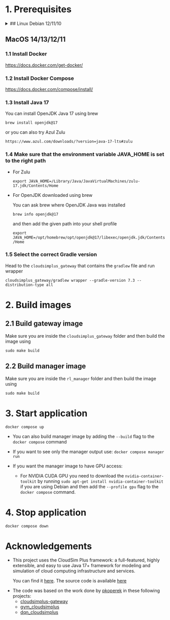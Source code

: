 # 1. Prerequisites

<details><summary>## Linux Debian 12/11/10</summary>
### 1.1 Install Docker
https://docs.docker.com/get-docker/

### 1.2 Install Docker Compose
https://docs.docker.com/compose/install/

### 1.3 Install Java 17 or Java 21

You can install OpenJDK Java 17 or 21 JDK and JRE

`sudo apt-get install openjdk-17-jdk openjdk-17-jre`

For Java 21, replace 17 with 21 in the baove command.

### 1.4 Make sure that the environment variable JAVA_HOME is set to the right path

`export JAVA_HOME=/usr/lib/jvm/java-17-openjdk`

### 1.5 Select the correct Gradle version

Head to the `cloudsimplus_gateway` that contains the `gradlew` file and run wrapper

`cloudsimplus_gateway/gradlew wrapper --gradle-version 7.3 --distribution-type all`

</details>

## MacOS 14/13/12/11
### 1.1 Install Docker
https://docs.docker.com/get-docker/

### 1.2 Install Docker Compose
https://docs.docker.com/compose/install/

### 1.3 Install Java 17
You can install OpenJDK Java 17 using brew

`brew install openjdk@17`

or you can also try Azul Zulu

`https://www.azul.com/downloads/?version=java-17-lts#zulu`

### 1.4 Make sure that the environment variable JAVA_HOME is set to the right path
- For Zulu

    `export JAVA_HOME=/Library/Java/JavaVirtualMachines/zulu-17.jdk/Contents/Home`

- For OpenJDK downloaded using brew

  You can ask brew where OpenJDK Java was installed

  `brew info openjdk@17`

  and then add the given path into your shell profile
  
  `export JAVA_HOME=/opt/homebrew/opt/openjdk@17/libexec/openjdk.jdk/Contents/Home`

### 1.5 Select the correct Gradle version

Head to the `cloudsimplus_gateway` that contains the `gradlew` file and run wrapper

`cloudsimplus_gateway/gradlew wrapper --gradle-version 7.3 --distribution-type all`

# 2. Build images

## 2.1 Build gateway image
Make sure you are inside the `cloudsimplus_gateway` folder and then build the image using

`sudo make build`

## 2.2 Build manager image
Make sure you are inside the `rl_manager` folder and then build the image using

`sudo make build`

# 3. Start application
`docker compose up`

- You can also build manager image by adding the `--build` flag to the `docker compose` command

- If you want to see only the manager output use:
  `docker compose manager run`

- If you want the manager image to have GPU access:
  - For NVIDIA CUDA GPU you need to download the `nvidia-container-toolkit` by running `sudo apt-get install nvidia-container-toolkit` if you are using Debian and then add the `--profile gpu` flag to the `docker compose` command.

# 4. Stop application
`docker compose down`

# Acknowledgements

* This project uses the CloudSim Plus framework: a full-featured, highly extensible, and easy to use Java 17+ framework for
modeling and simulation of cloud computing infrastructure and services.

  You can find it [here](http://cloudsimplus.org/). The source code is available [here](https://github.com/manoelcampos/cloudsim-plus)

- The code was based on the work done by [pkoperek](https://github.com/pkoperek) in these following projects:
  - [cloudsimplus-gateway](https://github.com/pkoperek/cloudsimplus-gateway)
  - [gym_cloudsimplus](https://github.com/pkoperek/gym_cloudsimplus)
  - [dqn_cloudsimplus](https://github.com/pkoperek/dqn_cloudsimplus)

